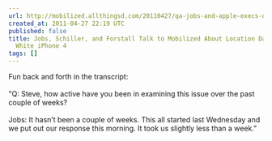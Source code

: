```yaml
---
url: http://mobilized.allthingsd.com/20110427/qa-jobs-and-apple-execs-on-tracking-down-the-facts-about-iphones-and-location/
created_at: 2011-04-27 22:19 UTC
published: false
title: Jobs, Schiller, and Forstall Talk to Mobilized About Location Data and the
  White iPhone 4
tags: []
---
```


Fun back and forth in the transcript:<br><br>"Q: Steve, how active have you been in examining this issue over the past couple of weeks?<br><br>Jobs: It hasn’t been a couple of weeks. This all started last Wednesday and we put out our response this morning. It took us slightly less than a week."
